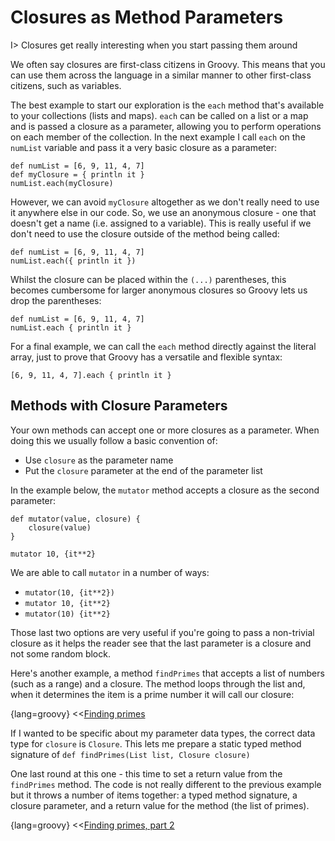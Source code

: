 # Closures as Method Parameters

I> Closures get really interesting when you start passing them around

We often say closures are first-class citizens in Groovy. This means that you can use them across the language in a similar manner to other first-class citizens, such as variables.

The best example to start our exploration is the `each` method that's available to your collections (lists and maps). `each` can be called on a list or a map and is passed a closure as a parameter, allowing you to perform operations on each member of the collection. In the next example I call `each` on the `numList` variable and pass it a very basic closure as a parameter:

	def numList = [6, 9, 11, 4, 7]
	def myClosure = { println it }
	numList.each(myClosure)

However, we can avoid `myClosure` altogether as we don't really need to use it anywhere else in our code. So, we use an anonymous closure - one that doesn't get a name (i.e. assigned to a variable). This is really useful if we don't need to use the closure outside of the method being called:

	def numList = [6, 9, 11, 4, 7]
	numList.each({ println it })

Whilst the closure can be placed within the `(...)` parentheses, this becomes cumbersome for larger anonymous closures so Groovy lets us drop the parentheses:


	def numList = [6, 9, 11, 4, 7]
	numList.each { println it }


For a final example, we can call the `each` method directly against the literal array, just to prove that Groovy has a versatile and flexible syntax:


	[6, 9, 11, 4, 7].each { println it }


## Methods with Closure Parameters

Your own methods can accept one or more closures as a parameter. When doing this we usually follow a basic convention of:

* Use `closure` as the parameter name
* Put the `closure` parameter at the end of the parameter list

In the example below, the `mutator` method accepts a closure as the second parameter:


	def mutator(value, closure) {
	    closure(value)
	}

	mutator 10, {it**2}


We are able to call `mutator` in a number of ways:

* `mutator(10, {it**2})`
* `mutator 10, {it**2}`
* `mutator(10) {it**2}`

Those last two options are very useful if you're going to pass a non-trivial closure as it helps the reader see that the last parameter is a closure and not some random block.

Here's another example, a method `findPrimes` that accepts a list of numbers (such as a range) and a closure. The method loops through the list and, when it determines the item is a prime number it will call our closure:

{lang=groovy}
<<[Finding primes](code/07/05/find_primes.groovy)

If I wanted to be specific about my parameter data types, the correct data type for `closure` is `Closure`.  This lets me prepare a static typed method signature of `def findPrimes(List list, Closure closure) `

One last round at this one - this time to set a return value from the `findPrimes` method. The code is not really different to the previous example but it throws a number of items together: a typed method signature, a closure parameter, and a return value for the method (the list of primes).

{lang=groovy}
<<[Finding primes, part 2](code/07/05/find_primes2.groovy)
